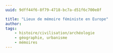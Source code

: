 ```yaml
---
uuid: 9dff44f6-8f79-4718-bc7a-d51f6c700e8f

title: "Lieux de mémoire féministe en Europe"
author: 
tags:
    - histoire/civilisation/archéologie
    - géographie, urbanisme
    - mémoires
---
```

